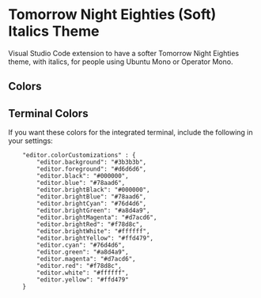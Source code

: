 # Tomorrow Night Eighties (Soft) Italics Theme

Visual Studio Code extension to have a softer Tomorrow Night Eighties theme, with italics, for people using Ubuntu Mono or Operator Mono.

## Colors


## Terminal Colors
If you want these colors for the integrated terminal, include the following in your settings:

```
    "editor.colorCustomizations" : {
        "editor.background": "#3b3b3b",
        "editor.foreground": "#d6d6d6",
        "editor.black": "#000000",
        "editor.blue": "#78aad6",
        "editor.brightBlack": "#000000",
        "editor.brightBlue": "#78aad6",
        "editor.brightCyan": "#76d4d6",
        "editor.brightGreen": "#a8d4a9",
        "editor.brightMagenta": "#d7acd6",
        "editor.brightRed": "#f78d8c",
        "editor.brightWhite": "#ffffff",
        "editor.brightYellow": "#ffd479",
        "editor.cyan": "#76d4d6",
        "editor.green": "#a8d4a9",
        "editor.magenta": "#d7acd6",
        "editor.red": "#f78d8c",
        "editor.white": "#ffffff",
        "editor.yellow": "#ffd479"
    }
```

